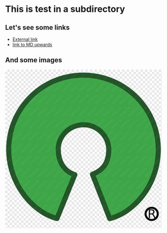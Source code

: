 # This is test in a subdirectory

## Let's see some links

* [External link](http://slon.telephant.eu/)
* [link to MD upwards](../test.md)

## And some images

![This is OSS](oss.jpg)

